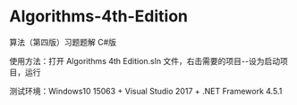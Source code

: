 # Algorithms-4th-Edition

算法（第四版）习题题解 C#版

使用方法：打开 Algorithms 4th Edition.sln 文件，右击需要的项目--设为启动项目，运行

测试环境：Windows10 15063 + Visual Studio 2017 + .NET Framework 4.5.1  

